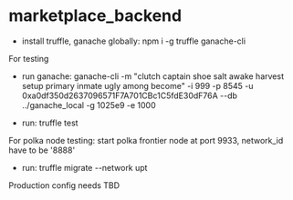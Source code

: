 # marketplace_backend

 - install truffle, ganache  globally:
npm i -g truffle ganache-cli

 For testing
  - run ganache: ganache-cli -m "clutch captain shoe salt awake harvest setup primary inmate ugly among become" -i 999 -p 8545 -u 0xa0df350d2637096571F7A701CBc1C5fdE30dF76A --db ../ganache_local  -g 1025e9  -e 1000
  
- run: truffle test

For polka node testing:
start polka frontier node at port 9933, network_id have to be '8888'

- run: truffle migrate --network upt

Production config needs TBD
